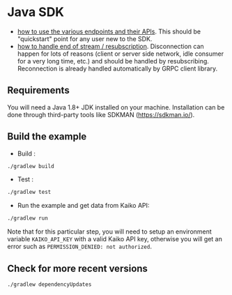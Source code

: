 # Java SDK

- [how to use the various endpoints and their APIs](src/main/java/endpoints/Main.java).
This should be "quickstart" point for any user new to the SDK.
- [how to handle end of stream / resubscription](src/main/java/resubscribe/Main.java).
Disconnection can happen for lots of reasons (client or server side network, idle consumer for a very long time, etc.) and should be handled by resubscribing. Reconnection is already handled automatically by GRPC client library.

## Requirements

You will need a Java 1.8+ JDK installed on your machine.
Installation can be done through third-party tools like SDKMAN (<https://sdkman.io/>).

## Build the example

- Build :

```bash
./gradlew build
```

- Test :

```bash
./gradlew test
```

- Run the example and get data from Kaiko API:

```bash
./gradlew run
```

Note that for this particular step, you will need to setup an environment variable `KAIKO_API_KEY` with a valid Kaiko API key, otherwise you will get an error such as `PERMISSION_DENIED: not authorized`.

## Check for more recent versions

```bash
./gradlew dependencyUpdates
```
